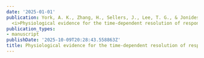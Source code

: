 ```yaml
---
date: '2025-01-01'
publication: York, A. K., Zhang, H., Sellers, J., Lee, T. G., & Jonides, J.. (2025).
  <i>Physiological evidence for the time-dependent resolution of response conflicts.</i>.
publication_types:
- manuscript
publishDate: '2025-10-09T20:28:43.558863Z'
title: Physiological evidence for the time-dependent resolution of response conflicts.
---
```

